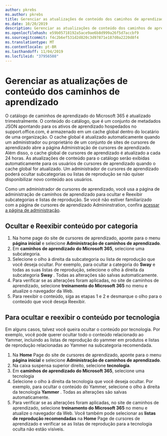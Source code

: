 ```yaml
---
author: pkrebs
ms.author: pkrebs
title: Gerenciar as atualizações de conteúdo dos caminhos de aprendizado
ms.date: 10/20/2019
description: Gerenciar as atualizações de conteúdo dos caminhos de aprendizado
ms.openlocfilehash: e59b05718192a5ace9ae6b8d999a26f5d7accbf9
ms.sourcegitcommit: f4c2b6ef531d2d820c3d97871e187d0a2220d8f4
ms.translationtype: MT
ms.contentlocale: pt-BR
ms.lasthandoff: 11/04/2019
ms.locfileid: "37956508"
---
```

# <a name="manage-learning-pathways-content-updates"></a>Gerenciar as atualizações de conteúdo dos caminhos de aprendizado
O catálogo de caminhos de aprendizado do Microsoft 365 é atualizado trimestralmente. O conteúdo do catálogo, que é um conjunto de metadados JSON apontando para os ativos de aprendizado hospedados no support.office.com, é armazenado em um cache global dentro do locatário de uma organização. O cache global é atualizado automaticamente quando um administrador ou proprietário de um conjunto de sites de cursores de aprendizado abre a página Administração de cursores de aprendizado. Além disso, o cache global de cursores de aprendizado é atualizado a cada 24 horas. As atualizações de conteúdo para o catálogo serão exibidas automaticamente para os usuários de cursores de aprendizado quando o cache global for atualizado. Um administrador de cursores de aprendizado poderá ocultar subcategorias ou listas de reprodução se não quiser disponibilizar novo conteúdo aos usuários.

Como um administrador de cursores de aprendizado, você usa a página de administração de caminhos de aprendizado para ocultar e Reexibir subcategorias e listas de reprodução. Se você não estiver familiarizado com a página de cursores de aprendizado Admininstration, confira [acessar a página de administração](custom_accessadmin.md).

## <a name="hide-and-unhide-content-by-category"></a>Ocultar e Reexibir conteúdo por categoria
1. Na home page do site de cursores de aprendizado, aponte para o menu **página inicial** e selecione **Administração de caminhos de aprendizado**.
2. Em **caminhos de aprendizado do Microsoft 365**, selecione uma subcategoria.
3. Selecione o olho à direita da subcategoria ou lista de reprodução que você deseja ocultar. Por exemplo, para ocultar a categoria do **Sway** e todas as suas listas de reprodução, selecione o olho à direita da subcategoria **Sway** . Todas as alterações são salvas automaticamente.
4. Para verificar se as alterações foram aplicadas, no site de caminhos de aprendizado, selecione **treinamento do Microsoft 365** no menu e atualize o navegador da Web.
5. Para reexibir o conteúdo, siga as etapas 1 e 2 e desmarque o olho para o conteúdo que você deseja Reexibir.

## <a name="to-hide-and-unhide-content-by-technology"></a>Para ocultar e reexibir o conteúdo por tecnologia
Em alguns casos, talvez você queira ocultar o conteúdo por tecnologia. Por exemplo, você pode querer ocultar todo o conteúdo relacionado ao Yammer, incluindo as listas de reprodução do yammer em produtos e listas de reprodução relacionadas ao Yammer na subcategoria recomendada.

1. Na **Home** Page do site de cursores de aprendizado, aponte para o menu **página inicial** e selecione **Administração de caminhos de aprendizado**.
2. Na caixa suspensa superior direito, selecione **tecnologia**.
3. Em **caminhos de aprendizado do Microsoft 365**, selecione uma tecnologia
4. Selecione o olho à direita da tecnologia que você deseja ocultar. Por exemplo, para ocultar o conteúdo do Yammer, selecione o olho à direita da tecnologia **Yammer** . Todas as alterações são salvas automaticamente.
5. Para verificar se as alterações foram aplicadas, no site de caminhos de aprendizado, selecione **treinamento do Microsoft 365** no menu e atualize o navegador da Web. Você também pode selecionar as **listas de reprodução recomendadas** na **Home** Page de cursores de aprendizado e verificar se as listas de reprodução para a tecnologia oculta não estão visíveis.

